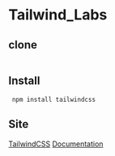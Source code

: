 # Tailwind_Labs

## clone
```

```

## Install
```
 npm install tailwindcss
```

## Site
[TailwindCSS](https://tailwindcss.com)
[Documentation](https://tailwindcss.com/docs)
